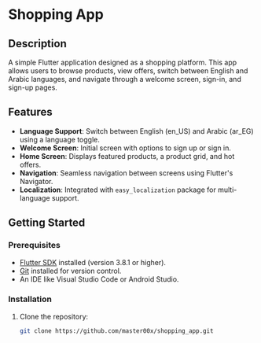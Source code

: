 # Shopping App

## Description
A simple Flutter application designed as a shopping platform. This app allows users to browse products, view offers, switch between English and Arabic languages, and navigate through a welcome screen, sign-in, and sign-up pages.

## Features
- **Language Support**: Switch between English (en_US) and Arabic (ar_EG) using a language toggle.
- **Welcome Screen**: Initial screen with options to sign up or sign in.
- **Home Screen**: Displays featured products, a product grid, and hot offers.
- **Navigation**: Seamless navigation between screens using Flutter's Navigator.
- **Localization**: Integrated with `easy_localization` package for multi-language support.

## Getting Started
### Prerequisites
- [Flutter SDK](https://flutter.dev/docs/get-started/install) installed (version 3.8.1 or higher).
- [Git](https://git-scm.com/downloads) installed for version control.
- An IDE like Visual Studio Code or Android Studio.

### Installation
1. Clone the repository:
   ```bash
   git clone https://github.com/master00x/shopping_app.git
